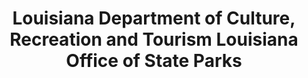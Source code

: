 ---
layout: repo
title: "Louisiana Department of Culture, Recreation and Tourism Louisiana Office of State Parks"
id: 25282
permalink: repos/25282/
---